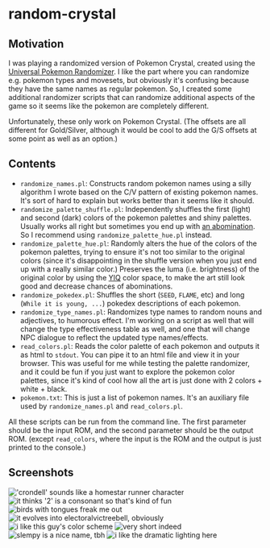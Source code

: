 random-crystal
==============

## Motivation

I was playing a randomized version of Pokemon Crystal, created using the [Universal Pokemon Randomizer](https://pokehacks.dabomstew.com/randomizer/). I like the part where you can randomize e.g. pokemon types and movesets, but obviously it's confusing because they have the same names as regular pokemon. So, I created some additional randomizer scripts that can randomize additional aspects of the game so it seems like the pokemon are completely different.

Unfortunately, these only work on Pokemon Crystal. (The offsets are all different for Gold/Silver, although it would be cool to add the G/S offsets at some point as well as an option.)

## Contents

- `randomize_names.pl`: Constructs random pokemon names using a silly algorithm I wrote based on the C/V pattern of existing pokemon names. It's sort of hard to explain but works better than it seems like it should.
- `randomize_palette_shuffle.pl`: Independently shuffles the first (light) and second (dark) colors of the pokemon palettes and shiny palettes. Usually works all right but sometimes you end up with [an abomination](images/bad-palette.png). So I recommend using `randomize_palette_hue.pl` instead.
- `randomize_palette_hue.pl`: Randomly alters the hue of the colors of the pokemon palettes, trying to ensure it's not too similar to the original colors (since it's disappointing in the shuffle version when you just end up with a really similar color.) Preserves the luma (i.e. brightness) of the original color by using the [YIQ](https://en.wikipedia.org/wiki/YIQ) color space, to make the art still look good and decrease chances of abominations.
- `randomize_pokedex.pl`: Shuffles the short (`SEED`, `FLAME`, etc) and long (`While it is young, ...`) pokedex descriptions of each pokemon.
- `randomize_type_names.pl`: Randomizes type names to random nouns and adjectives, to humorous effect. I'm working on a script as well that will change the type effectiveness table as well, and one that will change NPC dialogue to reflect the updated type names/effects.
- `read_colors.pl`: Reads the color palette of each pokemon and outputs it as html to `stdout`. You can pipe it to an html file and view it in your browser. This was useful for me while testing the palette randomizer, and it could be fun if you just want to explore the pokemon color palettes, since it's kind of cool how all the art is just done with 2 colors + white + black.
- `pokemon.txt`: This is just a list of pokemon names. It's an auxiliary file used by `randomize_names.pl` and `read_colors.pl`.

All these scripts can be run from the command line. The first parameter should be the input ROM, and the second parameter should be the output ROM. (except `read_colors`, where the input is the ROM and the output is just printed to the console.)

## Screenshots

!['crondell' sounds like a homestar runner character](images/crondell.png)
![it thinks '2' is a consonant so that's kind of fun](images/chersun2.png)
![birds with tongues freak me out](images/enbolgode.png)
![it evolves into electoralvictreebell, obviously](images/pollsprout.png)
![i like this guy's color scheme](images/grebsas.png)
![very short indeed](images/hiabo.png)
![slempy is a nice name, tbh](images/slempy.png)
![i like the dramatic lighting here](images/swaullar.png)
